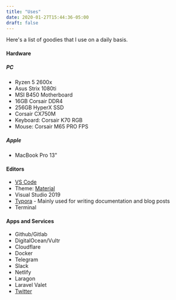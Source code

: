 ```yaml
---
title: "Uses"
date: 2020-01-27T15:44:36-05:00
draft: false
---
```


Here's a list of goodies that I use on a daily basis.

#### Hardware

##### PC

- Ryzen 5 2600x
- Asus Strix 1080ti
- MSI B450 Motherboard
- 16GB Corsair DDR4
- 256GB HyperX SSD
- Corsair CX750M
- Keyboard: Corsair K70 RGB
- Mouse: Corsair M65 PRO FPS

##### Apple

- MacBook Pro 13"

#### Editors

- [VS Code](https://visualstudio.com)
 - Theme: [Material](https://marketplace.visualstudio.com/items?itemName=Equinusocio.vsc-material-theme)
- Visual Studio 2019
- [Typora](https://www.typora.io/) - Mainly used for writing documentation and blog posts
- Terminal

#### Apps and Services
- Github/Gitlab
- DigitalOcean/Vultr
- Cloudflare
- Docker
- Telegram
- Slack
- Netlify
- Laragon
- Laravel Valet
- [Twitter](https://twitter.com/danrovito)

